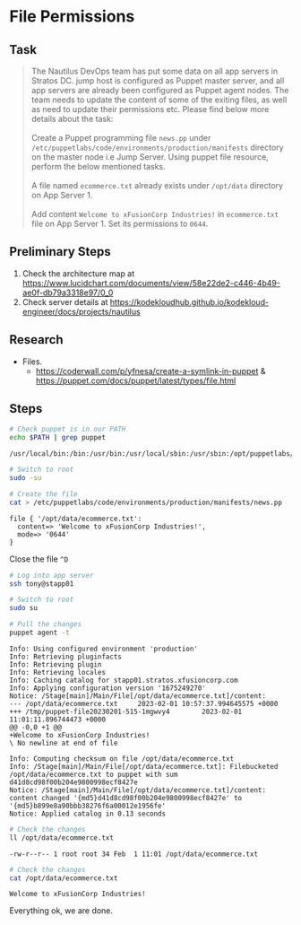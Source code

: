 # File Permissions

## Task

> The Nautilus DevOps team has put some data on all app servers in Stratos DC. jump host is configured as Puppet master server, and all app servers are already been configured as Puppet agent nodes. The team needs to update the content of some of the exiting files, as well as need to update their permissions etc. Please find below more details about the task:<br><br>Create a Puppet programming file `news.pp` under `/etc/puppetlabs/code/environments/production/manifests` directory on the master node i.e Jump Server. Using puppet file resource, perform the below mentioned tasks.<br><br>A file named `ecommerce.txt` already exists under `/opt/data` directory on App Server 1.<br><br>Add content `Welcome to xFusionCorp Industries!` in `ecommerce.txt` file on App Server 1. Set its permissions to `0644`.

## Preliminary Steps

1. Check the architecture map at https://www.lucidchart.com/documents/view/58e22de2-c446-4b49-ae0f-db79a3318e97/0_0
2. Check server details at https://kodekloudhub.github.io/kodekloud-engineer/docs/projects/nautilus

## Research

* Files.
  * https://coderwall.com/p/yfnesa/create-a-symlink-in-puppet &  https://puppet.com/docs/puppet/latest/types/file.html

## Steps

```bash
# Check puppet is in our PATH
echo $PATH | grep puppet
```

```
/usr/local/bin:/bin:/usr/bin:/usr/local/sbin:/usr/sbin:/opt/puppetlabs/bin:/home/thor/.local/bin:/home/thor/bin
```

```bash
# Switch to root
sudo -su

# Create the file
cat > /etc/puppetlabs/code/environments/production/manifests/news.pp
```

```
file { '/opt/data/ecommerce.txt':
  content=> 'Welcome to xFusionCorp Industries!',
  mode=> '0644'
}
```

Close the file `^D`

```bash
# Log into app server
ssh tony@stapp01

# Switch to root
sudo su

# Pull the changes
puppet agent -t
```

```
Info: Using configured environment 'production'
Info: Retrieving pluginfacts
Info: Retrieving plugin
Info: Retrieving locales
Info: Caching catalog for stapp01.stratos.xfusioncorp.com
Info: Applying configuration version '1675249270'
Notice: /Stage[main]/Main/File[/opt/data/ecommerce.txt]/content:
--- /opt/data/ecommerce.txt     2023-02-01 10:57:37.994645575 +0000
+++ /tmp/puppet-file20230201-515-1mgwvy4        2023-02-01 11:01:11.896744473 +0000
@@ -0,0 +1 @@
+Welcome to xFusionCorp Industries!
\ No newline at end of file

Info: Computing checksum on file /opt/data/ecommerce.txt
Info: /Stage[main]/Main/File[/opt/data/ecommerce.txt]: Filebucketed /opt/data/ecommerce.txt to puppet with sum d41d8cd98f00b204e9800998ecf8427e
Notice: /Stage[main]/Main/File[/opt/data/ecommerce.txt]/content: content changed '{md5}d41d8cd98f00b204e9800998ecf8427e' to '{md5}b899e8a90bbb38276f6a00012e1956fe'
Notice: Applied catalog in 0.13 seconds
```

```bash
# Check the changes
ll /opt/data/ecommerce.txt
```

```
-rw-r--r-- 1 root root 34 Feb  1 11:01 /opt/data/ecommerce.txt
```

```bash
# Check the changes
cat /opt/data/ecommerce.txt
```

```
Welcome to xFusionCorp Industries!
```

Everything ok, we are done.
